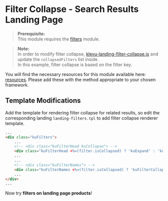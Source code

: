 # Filter Collapse - Search Results Landing Page

>**Prerequisite:**  
>This module requires the [filters](/modules/filter-left) module. 

>**Note:**   
>In order to modify filter collapse, [klevu-landing-filter-collapse.js](/modules/filter-collapse/landing/resources/assets/js/klevu-landing-filter-collapse.js) and update the `collapsedFilters` list inside.  
>In this example, filter collapse is based on the filter key.

You will find the necessary resources for this module available here:
[resources](/modules/filter-collapse/landing/resources). Please add these with the
method appropriate to your chosen framework.

## Template Modifications

Add the template for rendering filter collapse for related results,
so edit the corresponding landing `landing-filters.tpl` to add filter collapse renderer template.

```html
...
<div class="kuFilters">
    ...
    <!-- <div class="kuFilterHead kuCollapse"> -->
    <div class="kuFilterHead <%=(filter.isCollapsed) ? 'kuExpand' : 'kuCollapse'%>">    
    ...
    ...
    <!-- <div class="kuFilterNames"> -->
    <div class="kuFilterNames <%=(filter.isCollapsed) ? 'kuFilterCollapse' : ''%>">
    ...
</div>
...
```

Now try **filters on landing page products**!